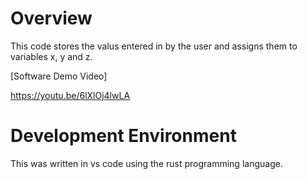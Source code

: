# Overview

This code stores the valus entered in by the user and assigns them to variables x, y and z.

[Software Demo Video]

https://youtu.be/6lXlOj4lwLA


# Development Environment

This was written in vs code using the rust programming language.



